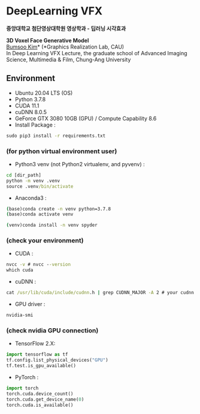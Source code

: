 # DeepLearning VFX

**중앙대학교 첨단영상대학원 영상학과 - 딥러닝 시각효과**

**3D Voxel Face Generative Model**
<br>[Bumsoo Kim](https://github.com/gh-BumsooKim)\* (\*Graphics Realization Lab, CAU)
<br>In Deep Learning VFX Lecture, the graduate school of Advanced Imaging Science, Multimedia & Film, Chung-Ang University


## Environment
- Ubuntu 20.04 LTS (OS)
- Python 3.7.8
- CUDA 11.1
- cuDNN 8.0.5
- GeForce GTX 3080 10GB (GPU) / Compute Capability 8.6
- Install Package :
```cmd
sudo pip3 install -r requirements.txt
```

### (for python virtual environment user)
- Python3 venv (not Python2 virtualenv, and pyvenv) :
```cmd
cd [dir_path]
python -m venv .venv
source .venv/bin/activate
```

- Anaconda3 :
```cmd
(base)conda create -n venv python=3.7.8
(base)conda activate venv

(venv)conda install -n venv spyder
```

### (check your environment)
- CUDA :
```cmd
nvcc -v # nvcc --version
which cuda
```

- cuDNN :
```cmd
cat /usr/lib/cuda/include/cudnn.h | grep CUDNN_MAJOR -A 2 # your cudnn.h PATH
```

- GPU driver :
```cmd
nvidia-smi
```

### (check nvidia GPU connection)
- TensorFlow 2.X:
```python
import tensorflow as tf
tf.config.list_physical_devices("GPU")
tf.test.is_gpu_available()
```
- PyTorch :
```python
import torch
torch.cuda.device_count()
torch.cuda.get_device_name(0)
torch.cuda.is_available()
```
